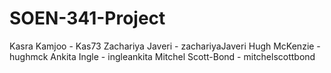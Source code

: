 # SOEN-341-Project
Kasra Kamjoo - Kas73
Zachariya Javeri - zachariyaJaveri
Hugh McKenzie - hughmck
Ankita Ingle - ingleankita
Mitchel Scott-Bond - mitchelscottbond
